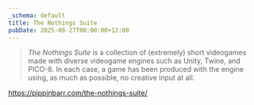 ```yaml
---
_schema: default
title: The Nothings Suite
pubDate: 2025-08-27T00:00:00+12:00
---
```

> *The Nothings Suite* is a collection of (extremely) short videogames made with diverse videogame engines such as Unity, Twine, and PICO-8. In each case, a game has been produced with the engine using, as much as possible, no creative input at all.

<a href="https://pippinbarr.com/the-nothings-suite/" target="_blank" rel="noopener">https://pippinbarr.com/the-nothings-suite/</a>